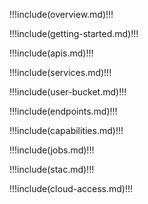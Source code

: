 !!!include(overview.md)!!!

!!!include(getting-started.md)!!!

!!!include(apis.md)!!!

!!!include(services.md)!!!

!!!include(user-bucket.md)!!!

!!!include(endpoints.md)!!!

!!!include(capabilities.md)!!!

!!!include(jobs.md)!!!

!!!include(stac.md)!!!

!!!include(cloud-access.md)!!!